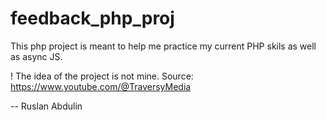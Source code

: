 # feedback_php_proj

This php project is meant to help me practice my current PHP skils as well as async JS.

! The idea of the project is not mine. Source: https://www.youtube.com/@TraversyMedia

--
Ruslan Abdulin
